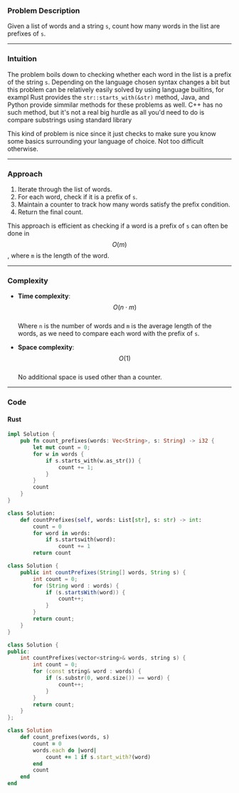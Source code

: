 
### Problem Description
Given a list of words and a string `s`, count how many words in the list are prefixes of `s`.

---

### Intuition
The problem boils down to checking whether each word in the list is a prefix of the string `s`. Depending on the language chosen syntax changes a bit but this problem can be relatively easily solved by using language builtins, for exampl Rust provides the `str::starts_with(&str)` method, Java, and Python provide simmilar methods for these problems as well. C++ has no such method, but it's not a real big hurdle as all you'd need to do is compare substrings using standard library

This kind of problem is nice since it just checks to make sure you know some basics surrounding your language of choice. Not too difficult otherwise.

---

### Approach
1. Iterate through the list of words.
2. For each word, check if it is a prefix of `s`.
3. Maintain a counter to track how many words satisfy the prefix condition.
4. Return the final count.

This approach is efficient as checking if a word is a prefix of `s` can often be done in $$O(m)$$, where `m` is the length of the word.

---

### Complexity
- **Time complexity**: $$O(n \cdot m)$$  
  Where `n` is the number of words and `m` is the average length of the words, as we need to compare each word with the prefix of `s`.
  
- **Space complexity**: $$O(1)$$  
  No additional space is used other than a counter.

---

### Code

#### Rust

```rust []
impl Solution {
    pub fn count_prefixes(words: Vec<String>, s: String) -> i32 {
        let mut count = 0;
        for w in words {
            if s.starts_with(w.as_str()) {
                count += 1;
            }
        }
        count
    }
}
```
```python []
class Solution:
    def countPrefixes(self, words: List[str], s: str) -> int:
        count = 0
        for word in words:
            if s.startswith(word):
                count += 1
        return count
```
```java []
class Solution {
    public int countPrefixes(String[] words, String s) {
        int count = 0;
        for (String word : words) {
            if (s.startsWith(word)) {
                count++;
            }
        }
        return count;
    }
}
```
```C++ []
class Solution {
public:
    int countPrefixes(vector<string>& words, string s) {
        int count = 0;
        for (const string& word : words) {
            if (s.substr(0, word.size()) == word) {
                count++;
            }
        }
        return count;
    }
};
```
```ruby []
class Solution
    def count_prefixes(words, s)
        count = 0
        words.each do |word|
            count += 1 if s.start_with?(word)
        end
        count
    end
end
```
